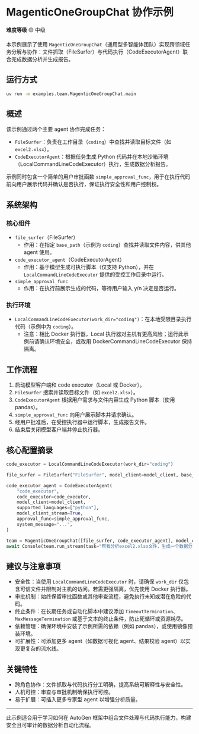 # MagenticOneGroupChat 协作示例

**难度等级** 🟡 中级

本示例展示了使用 `MagenticOneGroupChat`（通用型多智能体团队）实现跨领域任务分解与协作：文件抓取（FileSurfer）与代码执行（CodeExecutorAgent）联合完成数据分析并生成报告。

## 运行方式
```bash
uv run -m examples.team.MagenticOneGroupChat.main
```

## 概述
该示例通过两个主要 agent 协作完成任务：
- `FileSurfer`：负责在工作目录（`coding`）中查找并读取目标文件（如 `excel2.xlsx`）。
- `CodeExecutorAgent`：根据任务生成 Python 代码并在本地沙箱环境（LocalCommandLineCodeExecutor）执行，生成数据分析报告。

示例同时包含一个简单的用户审批函数 `simple_approval_func`，用于在执行代码前向用户展示代码并确认是否执行，保证执行安全性和用户控制权。

## 系统架构

### 核心组件
- `file_surfer`（FileSurfer）
  - 作用：在指定 `base_path`（示例为 `coding`）查找并读取文件内容，供其他 agent 使用。
- `code_executor_agent`（CodeExecutorAgent）
  - 作用：基于模型生成可执行脚本（仅支持 Python），并在 `LocalCommandLineCodeExecutor` 提供的受控工作目录中运行。
- `simple_approval_func`
  - 作用：在执行前展示生成的代码，等待用户输入 y/n 决定是否运行。

### 执行环境
- `LocalCommandLineCodeExecutor(work_dir="coding")`：在本地受限目录执行代码（示例中为 `coding`）。
  - 注意：相比 Docker 执行器，Local 执行器对主机有更高风险；运行此示例前请确认环境安全，或改用 DockerCommandLineCodeExecutor 保持隔离。

## 工作流程
1. 启动模型客户端和 code executor（Local 或 Docker）。
2. `FileSurfer` 搜索并读取目标文件（如 `excel2.xlsx`）。
3. `CodeExecutorAgent` 根据用户需求与文件内容生成 Python 脚本（使用 pandas）。
4. `simple_approval_func` 向用户展示脚本并请求确认。
5. 经用户批准后，在受控执行器中运行脚本，生成报告文件。
6. 结束后关闭模型客户端并停止执行器。

## 核心配置摘录

```python
code_executor = LocalCommandLineCodeExecutor(work_dir="coding")

file_surfer = FileSurfer("FileSurfer", model_client=model_client, base_path="coding")

code_executor_agent = CodeExecutorAgent(
    "code_executor",
    code_executor=code_executor,
    model_client=model_client,
    supported_languages=["python"],
    model_client_stream=True,
    approval_func=simple_approval_func,
    system_message="...",
)

team = MagenticOneGroupChat([file_surfer, code_executor_agent], model_client=model_client)
await Console(team.run_stream(task="帮我分析excel2.xlsx文件，生成一个数据分析报告"))
```

## 建议与注意事项
- 安全性：当使用 `LocalCommandLineCodeExecutor` 时，请确保 `work_dir` 仅包含可信文件并限制对主机的访问。若需更强隔离，优先使用 Docker 执行器。
- 审批机制：始终保留审批函数或其他审查流程，避免执行未知或潜在危险的代码。
- 终止条件：在长期任务或自动化脚本中建议添加 `TimeoutTermination`、`MaxMessageTermination` 或基于文本的终止条件，防止死循环或资源耗尽。
- 依赖管理：确保环境中安装了示例所需的依赖（例如 pandas），或使用镜像预装环境。
- 可扩展性：可添加更多 agent（如数据可视化 agent、结果校验 agent）以实现更复杂的流水线。

## 关键特性
- 跨角色协作：文件抓取与代码执行分工明确，提高系统可解释性与安全性。
- 人机可控：审查与审批机制确保执行可控。
- 易于扩展：可插入更多专家型 agent 以增强分析质量。

---

此示例适合用于学习如何在 AutoGen 框架中组合文件处理与代码执行能力，构建安全且可审计的数据分析自动化流程。
